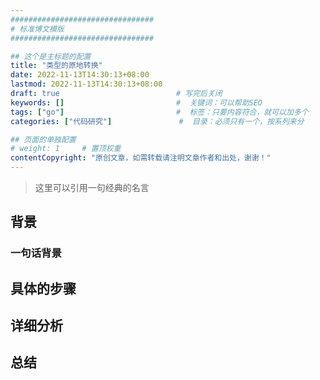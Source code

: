 ```yaml
---
################################
# 标准博文模版
################################

## 这个是主标题的配置
title: "类型的原地转换"
date: 2022-11-13T14:30:13+08:00
lastmod: 2022-11-13T14:30:13+08:00
draft: true                          # 写完后关闭
keywords: []                         #  关键词：可以帮助SEO
tags: ["go"]                         #  标签：只要内容符合，就可以加多个
categories: ["代码研究"]               #  目录：必须只有一个，按系列来分

## 页面的单独配置
# weight: 1     # 置顶权重  
contentCopyright: "原创文章，如需转载请注明文章作者和出处，谢谢！"
---
```

>  这里可以引用一句经典的名言

## 背景

### 一句话背景

## 具体的步骤

## 详细分析

## 总结

